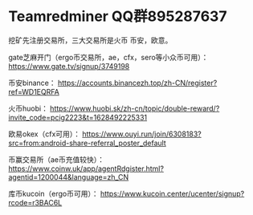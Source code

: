 # Teamredminer  QQ群895287637

挖矿先注册交易所，三大交易所是火币 币安，欧意。

gate芝麻开门（ergo币交易所，ae，cfx，sero等小众币可用）：
https://www.gate.tv/signup/3749198

币安binance：
https://accounts.binancezh.top/zh-CN/register?ref=WD1EQRFA

火币huobi：
https://www.huobi.sk/zh-cn/topic/double-reward/?invite_code=pcig2223&t=1628492225331

欧易okex（cfx可用）：
https://www.ouyi.run/join/6308183?src=from:android-share-referral_poster_default

币赢交易所（ae币充值较快）：
https://www.coinw.uk/app/agentRdgister.html?agentid=1200044&language=zh_CN

库币kucoin（ergo币可用）：
https://www.kucoin.center/ucenter/signup?rcode=r3BAC6L
